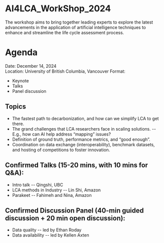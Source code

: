 # AI4LCA_WorkShop_2024
The workshop aims to bring together leading experts to explore the latest advancements in the application of artificial intelligence techniques to enhance and streamline the life cycle assessment process.

# Agenda
Date: December 14, 2024 </br>
Location: University of British Columbia, Vancouver 
Format:
- Keynote
- Talks
- Panel discussion

## Topics
- The fastest path to decarbonization, and how can we simplify LCA to get there.
- The grand challenges that LCA researchers face in scaling solutions.
-- E.g., how can AI help address “mapping” issues?
- Definition of ground truth, performance metrics, and “good enough”.
- Coordination on data exchange (interoperability), benchmark datasets, and hosting of competitions to foster innovation.

## Confirmed Talks (15-20 mins, with 10 mins for Q&A):
- Intro talk -- Qingshi, UBC
- LCA methods in Industry -- Lin Shi, Amazon
- Parakeet -- Fahimeh and Nina, Amazon

## Confirmed Discussion Panel (40-min guided discussion + 20 min open discussion):
- Data quality -- led by Ethan Roday
- Data availability -- led by Kellen Axten
